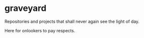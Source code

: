 # graveyard

Repositories and projects that shall never again see the light of day.

Here for onlookers to pay respects.
